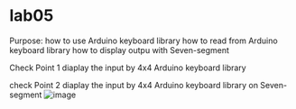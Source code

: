 # lab05
Purpose:
  how to use Arduino keyboard library
  how to read from Arduino keyboard library
  how to display outpu with Seven-segment
  
Check Point 1
  diaplay the input by 4x4 Arduino keyboard library
  
check Point 2
  diaplay the input by 4x4 Arduino keyboard library on Seven-segment
![image](https://user-images.githubusercontent.com/47807136/194036025-f2a94bd5-2620-4b0c-a81e-79d8ef7f9502.png)
